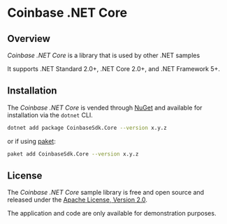 # Coinbase .NET Core

## Overview

_Coinbase .NET Core_ is a library that is used by other .NET samples

It supports .NET Standard 2.0+, .NET Core 2.0+, and .NET Framework 5+.

## Installation

The _Coinbase .NET Core_ is vended through [NuGet](https://www.nuget.org/packages/CoinbaseSdk.Core/) and available for installation via the `dotnet` CLI.

```bash
dotnet add package CoinbaseSdk.Core --version x.y.z
```

or if using [paket](https://fsprojects.github.io/Paket/):

```bash
paket add CoinbaseSdk.Core --version x.y.z
```

## License

The _Coinbase .NET Core_ sample library is free and open source and released under the [Apache License, Version 2.0](LICENSE).

The application and code are only available for demonstration purposes.
